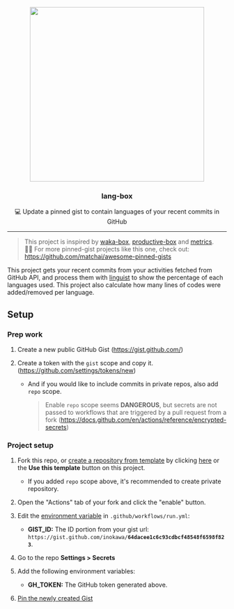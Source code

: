 <p align="center">
  <img width="400" src="./example.png">
  <h3 align="center">lang-box</h3>
  <p align="center">💻 Update a pinned gist to contain languages of your recent commits in GitHub</p>
</p>

---

> This project is inspired by [waka-box](https://github.com/matchai/waka-box), [productive-box](https://github.com/maxam2017/productive-box) and [metrics](https://github.com/lowlighter/metrics).<br/>
> 📌✨ For more pinned-gist projects like this one, check out: https://github.com/matchai/awesome-pinned-gists

This project gets your recent commits from your activities fetched from GitHub API, and process them with [linguist](https://github.com/github/linguist) to show the percentage of each languages used. This project also calculate how many lines of codes were added/removed per language.

## Setup

### Prep work

1. Create a new public GitHub Gist (https://gist.github.com/)
1. Create a token with the `gist` scope and copy it. (https://github.com/settings/tokens/new)

   - And if you would like to include commits in private repos, also add `repo` scope.

     > Enable `repo` scope seems **DANGEROUS**, but secrets are not passed to workflows that are triggered by a pull request from a fork (https://docs.github.com/en/actions/reference/encrypted-secrets)

### Project setup

1. Fork this repo, or [create a repository from template](https://help.github.com/en/github/creating-cloning-and-archiving-repositories/creating-a-repository-from-a-template) by clicking [here](https://github.com/inokawa/lang-box/generate) or the **Use this template** button on this project.
   - If you added `repo` scope above, it's recommended to create private repository.
1. Open the "Actions" tab of your fork and click the "enable" button.
1. Edit the [environment variable](https://github.com/inokawa/lang-box/blob/master/.github/workflows/run.yml#L32-L33) in `.github/workflows/run.yml`:

   - **GIST_ID:** The ID portion from your gist url: `https://gist.github.com/inokawa/`**`64dacee1c6c93cdbcf48548f6598f823`**.

1. Go to the repo **Settings > Secrets**
1. Add the following environment variables:
   - **GH_TOKEN:** The GitHub token generated above.
1. [Pin the newly created Gist](https://help.github.com/en/github/setting-up-and-managing-your-github-profile/pinning-items-to-your-profile)



<!-- Security scan triggered at 2025-09-01 22:56:48 -->

<!-- Security scan triggered at 2025-09-07 01:45:14 -->

<!-- Security scan triggered at 2025-09-09 05:21:48 -->